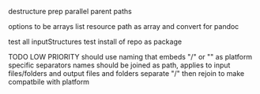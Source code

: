 
destructure prep
parallel parent paths 


options to be arrays
list resource path as array and convert for pandoc

test all inputStructures 
test install of repo as package

TODO LOW PRIORITY
should use naming that embeds "/" or "\" as platform specific separators
names should be joined as path, 
applies to input files/folders and output files and folders
separate "/" then rejoin to make compatbile with platform 
